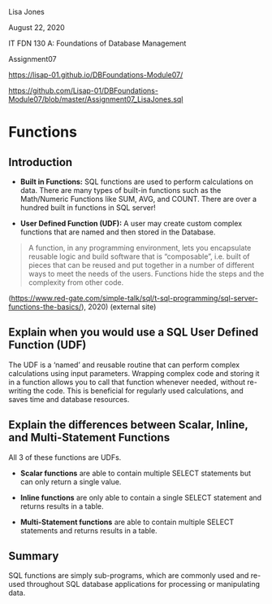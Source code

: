 
Lisa Jones

August 22, 2020

IT FDN 130 A: Foundations of Database Management

Assignment07

https://lisap-01.github.io/DBFoundations-Module07/

https://github.com/Lisap-01/DBFoundations-Module07/blob/master/Assignment07_LisaJones.sql


# **Functions**

## **Introduction**

* **Built in Functions:**
SQL functions are used to perform calculations on data. There are many types of built-in functions such as the Math/Numeric Functions like SUM, AVG, and COUNT. There are over a hundred built in functions in SQL server!

* **User Defined Function (UDF):**
A user may create custom complex functions that are named and then stored in the Database.
>A function, in any programming environment, lets you encapsulate reusable logic and build software that is “composable”, i.e. built of pieces that can be reused and put together in a number of different ways to meet the needs of the users. Functions hide the steps and the complexity from other code.

(https://www.red-gate.com/simple-talk/sql/t-sql-programming/sql-server-functions-the-basics/), 2020)  (external site)

## **Explain when you would use a SQL User Defined Function (UDF)**

The UDF is a ‘named’ and reusable routine that can perform complex calculations using input parameters.  Wrapping complex code and storing it in a function allows you to call that function whenever needed, without re-writing the code.  This is beneficial for regularly used calculations, and saves time and database resources.

## **Explain the differences between Scalar, Inline, and Multi-Statement Functions**

All 3 of these functions are UDFs. 

* **Scalar functions** are able to contain multiple SELECT statements but can only return a single value.

* **Inline functions** are only able to contain a single SELECT statement and returns results in a table.

* **Multi-Statement functions** are able to contain multiple SELECT statements and returns results in a table.

## **Summary**

SQL functions are simply sub-programs, which are commonly used and re-used throughout SQL database applications for processing or manipulating data.

